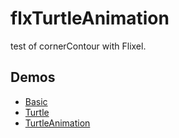 # flxTurtleAnimation
test of cornerContour with Flixel.

## Demos  
- [Basic](https://nanjizal.github.io/flxTurtleAnimation/flxTurtleAnimation/exportBasic/html5/bin/index.html)
- [Turtle](https://nanjizal.github.io/flxTurtleAnimation/flxTurtleAnimation/exportTurtleTest/html5/bin/index.html)
- [TurtleAnimation](https://nanjizal.github.io/flxTurtleAnimation/flxTurtleAnimation/exportTestAnimation/html5/bin/index.html)
